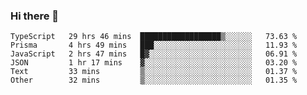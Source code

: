 ### Hi there 👋

<!--START_SECTION:waka-->

```text
TypeScript   29 hrs 46 mins  ██████████████████▒░░░░░░   73.63 %
Prisma       4 hrs 49 mins   ███░░░░░░░░░░░░░░░░░░░░░░   11.93 %
JavaScript   2 hrs 47 mins   █▓░░░░░░░░░░░░░░░░░░░░░░░   06.91 %
JSON         1 hr 17 mins    ▓░░░░░░░░░░░░░░░░░░░░░░░░   03.20 %
Text         33 mins         ▒░░░░░░░░░░░░░░░░░░░░░░░░   01.37 %
Other        32 mins         ▒░░░░░░░░░░░░░░░░░░░░░░░░   01.35 %
```

<!--END_SECTION:waka-->

<!--
**arlenxuzj/arlenxuzj** is a ✨ _special_ ✨ repository because its `README.md` (this file) appears on your GitHub profile.

Here are some ideas to get you started:

- 🔭 I’m currently working on ...
- 🌱 I’m currently learning ...
- 👯 I’m looking to collaborate on ...
- 🤔 I’m looking for help with ...
- 💬 Ask me about ...
- 📫 How to reach me: ...
- 😄 Pronouns: ...
- ⚡ Fun fact: ...
-->
